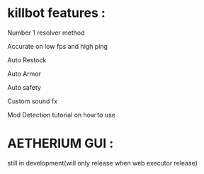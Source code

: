 # killbot features : 
Number 1 resolver method

Accurate on low fps and high ping

Auto Restock

Auto Armor

Auto safety

Custom sound fx

Mod Detection
tutorial on how to use
# AETHERIUM GUI : 
still in development(will only release when web executor release)
